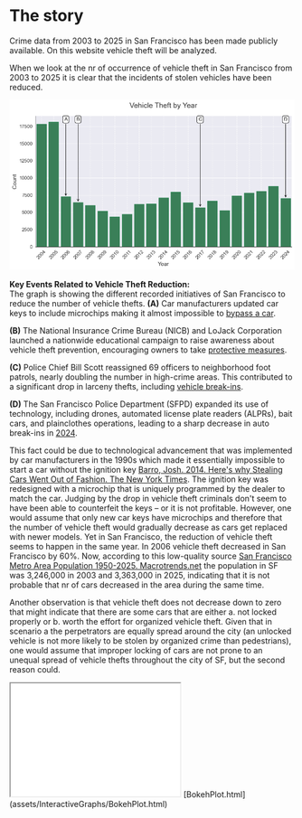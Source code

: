 # The story
Crime data from 2003 to 2025 in San Francisco has been made publicly available. On this website vehicle theft will be analyzed.

When we look at the nr of occurrence of vehicle theft in San Francisco from 2003 to 2025 it is clear that the incidents of stolen vehicles have been reduced. 

![Vehicle Theft by Year graph](assets/images/VTbYg.png)

**Key Events Related to Vehicle Theft Reduction:**  
The graph is showing the different recorded initiatives of San Francisco to reduce the number of vehicle thefts.
**(A)** Car manufacturers updated car keys to include microchips making it almost impossible to [bypass a car](https://www.nytimes.com/2014/08/12/upshot/heres-why-stealing-cars-went-out-of-fashion.html).

**(B)** The National Insurance Crime Bureau (NICB) and LoJack Corporation launched a nationwide educational campaign to raise awareness about vehicle theft prevention, encouraging owners to take [protective measures](https://en.wikipedia.org/wiki/Vehicle_Theft_Protection_Program?utm_source).

**(C)** Police Chief Bill Scott reassigned 69 officers to neighborhood foot patrols, nearly doubling the number in high-crime areas. This contributed to a significant drop in larceny thefts, including [vehicle break-ins](https://www.sfchronicle.com/crime/article/San-Francisco-auto-break-ins-UC-study-finds-13443374.php?utm_source).

**(D)** The San Francisco Police Department (SFPD) expanded its use of technology, including drones, automated license plate readers (ALPRs), bait cars, and plainclothes operations, leading to a sharp decrease in auto break-ins in [2024](https://www.sf.gov/news--san-francisco-police-using-new-technology-target-auto-break-ins-making-arrests-hotspot-areas).
 

This fact could be due to technological advancement that was implemented by car manufacturers in the 1990s which made it essentially impossible to start a car without the ignition key [Barro, Josh. 2014. Here's why Stealing Cars Went Out of Fashion. The New York Times](https://www.nytimes.com/2014/08/12/upshot/heres-why-stealing-cars-went-out-of-fashion.html). The ignition key was redesigned with a microchip that is uniquely programmed by the dealer to match the car. Judging by the drop in vehicle theft criminals don't seem to have been able to counterfeit the keys – or it is not profitable.
However, one would assume that only new car keys have microchips and therefore that the number of vehicle theft would gradually decrease as cars get replaced with newer models. Yet in San Francisco, the reduction of vehicle theft seems to happen in the same year. In 2006 vehicle theft decreased in San Francisco by 60%.
Now, according to this low-quality source [San Francisco Metro Area Population 1950-2025. Macrotrends.net](https://www.macrotrends.net/global-metrics/cities/23130/san-francisco/population) the population in SF was 3,246,000 in 2003 and 3,363,000 in 2025, indicating that it is not probable that nr of cars decreased in the area during the same time.

Another observation is that vehicle theft does not decrease down to zero that might indicate that there are some cars that are either a. not locked properly or b. worth the effort for organized vehicle theft. Given that in scenario a the perpetrators are equally spread around the city (an unlocked vehicle is not more likely to be stolen by organized crime than pedestrians), one would assume that improper locking of cars are not prone to an unequal spread of vehicle thefts throughout the city of SF, but the second reason could.


<iframe src="assets/InteractiveGraphs/BokehPlot.html" width="300" height="200"></iframe>
[BokehPlot.html](assets/InteractiveGraphs/BokehPlot.html)